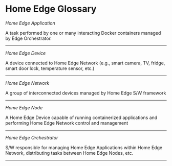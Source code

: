 # Home Edge Glossary

_Home Edge Application_

A task performed by one or many interacting Docker containers managed by Edge Orchestrator.

---

_Home Edge Device_

A device connected to Home Edge Network (e.g., smart camera, TV, fridge, smart door lock, temperature sensor, etc.)

---

_Home Edge Network_

A group of interconnected devices managed by Home Edge S/W framework

---

_Home Edge Node_

A Home Edge Device capable of running containerized applications and performing Home Edge Network control and management

---

_Home Edge Orchestrator_

S/W responsible for managing Home Edge Applications within Home Edge Network, distributing tasks between Home Edge Nodes, etc.

---

